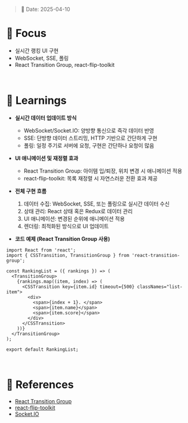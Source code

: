 > 📅 Date: 2025-04-10

# 📌 Focus
- 실시간 랭킹 UI 구현  
- WebSocket, SSE, 폴링  
- React Transition Group, react-flip-toolkit

<br />

# 📝 Learnings
- **실시간 데이터 업데이트 방식**  
  - WebSocket/Socket.IO: 양방향 통신으로 즉각 데이터 반영  
  - SSE: 단방향 데이터 스트리밍, HTTP 기반으로 간단하게 구현  
  - 폴링: 일정 주기로 서버에 요청, 구현은 간단하나 요청이 많음

- **UI 애니메이션 및 재정렬 효과**  
  - React Transition Group: 아이템 입/퇴장, 위치 변경 시 애니메이션 적용  
  - react-flip-toolkit: 목록 재정렬 시 자연스러운 전환 효과 제공

- **전체 구현 흐름**  
  1. 데이터 수집: WebSocket, SSE, 또는 폴링으로 실시간 데이터 수신  
  2. 상태 관리: React 상태 혹은 Redux로 데이터 관리  
  3. UI 애니메이션: 변경된 순위에 애니메이션 적용  
  4. 렌더링: 최적화된 방식으로 UI 업데이트

- **코드 예제 (React Transition Group 사용)**

```tsx
import React from 'react';
import { CSSTransition, TransitionGroup } from 'react-transition-group';

const RankingList = ({ rankings }) => (
  <TransitionGroup>
    {rankings.map((item, index) => (
      <CSSTransition key={item.id} timeout={500} classNames="list-item">
        <div>
          <span>{index + 1}. </span>
          <span>{item.name}</span>
          <span>{item.score}</span>
        </div>
      </CSSTransition>
    ))}
  </TransitionGroup>
);

export default RankingList;
```

<br />

# 🔗 References
- [React Transition Group](https://reactcommunity.org/react-transition-group)
- [react-flip-toolkit](https://github.com/aholachek/react-flip-toolkit)
- [Socket.IO](https://socket.io)
